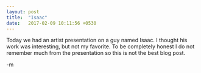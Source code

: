 ```yaml
---
layout: post
title:  "Isaac"
date:   2017-02-09 10:11:56 +0530
---
```


Today we had an artist presentation on a guy named Isaac. I thought his work was interesting, but not my favorite. To be completely honest I do not remember much from the presentation so this is not the best blog post.

-m
